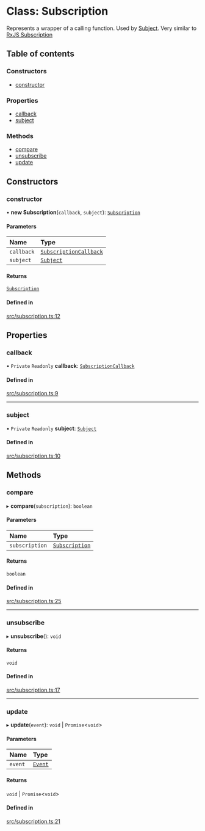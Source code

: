 # Class: Subscription

Represents a wrapper of a calling function. Used by [Subject](Subject.md).
Very similar to [RxJS Subscription](https://rxjs.dev/guide/subscription)

## Table of contents

### Constructors

- [constructor](Subscription.md#constructor)

### Properties

- [callback](Subscription.md#callback)
- [subject](Subscription.md#subject)

### Methods

- [compare](Subscription.md#compare)
- [unsubscribe](Subscription.md#unsubscribe)
- [update](Subscription.md#update)

## Constructors

### constructor

• **new Subscription**(`callback`, `subject`): [`Subscription`](Subscription.md)

#### Parameters

| Name | Type |
| :------ | :------ |
| `callback` | [`SubscriptionCallback`](../overview.md#subscriptioncallback) |
| `subject` | [`Subject`](Subject.md) |

#### Returns

[`Subscription`](Subscription.md)

#### Defined in

[src/subscription.ts:12](https://github.com/GeorgeHulpoi/payload-dependencies-graph/blob/410696e/src/subscription.ts#L12)

## Properties

### callback

• `Private` `Readonly` **callback**: [`SubscriptionCallback`](../overview.md#subscriptioncallback)

#### Defined in

[src/subscription.ts:9](https://github.com/GeorgeHulpoi/payload-dependencies-graph/blob/410696e/src/subscription.ts#L9)

___

### subject

• `Private` `Readonly` **subject**: [`Subject`](Subject.md)

#### Defined in

[src/subscription.ts:10](https://github.com/GeorgeHulpoi/payload-dependencies-graph/blob/410696e/src/subscription.ts#L10)

## Methods

### compare

▸ **compare**(`subscription`): `boolean`

#### Parameters

| Name | Type |
| :------ | :------ |
| `subscription` | [`Subscription`](Subscription.md) |

#### Returns

`boolean`

#### Defined in

[src/subscription.ts:25](https://github.com/GeorgeHulpoi/payload-dependencies-graph/blob/410696e/src/subscription.ts#L25)

___

### unsubscribe

▸ **unsubscribe**(): `void`

#### Returns

`void`

#### Defined in

[src/subscription.ts:17](https://github.com/GeorgeHulpoi/payload-dependencies-graph/blob/410696e/src/subscription.ts#L17)

___

### update

▸ **update**(`event`): `void` \| `Promise`\<`void`\>

#### Parameters

| Name | Type |
| :------ | :------ |
| `event` | [`Event`](../overview.md#event) |

#### Returns

`void` \| `Promise`\<`void`\>

#### Defined in

[src/subscription.ts:21](https://github.com/GeorgeHulpoi/payload-dependencies-graph/blob/410696e/src/subscription.ts#L21)
